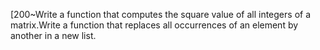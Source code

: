 [200~Write a function that computes the square value of all integers of a matrix.Write a function that replaces all occurrences of an element by another in a new list.
